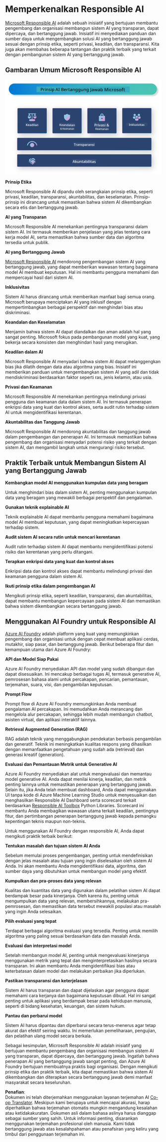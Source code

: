 <!--
CO_OP_TRANSLATOR_METADATA:
{
  "original_hash": "805b96b20152936d8f4c587d90d6e06e",
  "translation_date": "2025-07-16T22:55:58+00:00",
  "source_file": "md/01.Introduction/05/ResponsibleAI.md",
  "language_code": "id"
}
-->
# **Memperkenalkan Responsible AI**

[Microsoft Responsible AI](https://www.microsoft.com/ai/responsible-ai?WT.mc_id=aiml-138114-kinfeylo) adalah sebuah inisiatif yang bertujuan membantu pengembang dan organisasi membangun sistem AI yang transparan, dapat dipercaya, dan bertanggung jawab. Inisiatif ini menyediakan panduan dan sumber daya untuk mengembangkan solusi AI yang bertanggung jawab sesuai dengan prinsip etika, seperti privasi, keadilan, dan transparansi. Kita juga akan membahas beberapa tantangan dan praktik terbaik yang terkait dengan pembangunan sistem AI yang bertanggung jawab.

## Gambaran Umum Microsoft Responsible AI

![RAIPrinciples](../../../../../translated_images/RAIPrinciples.bf9c9bc6ca160d336830630939a5130a22b3f9e1f633773562f83fed08a50520.id.png)

**Prinsip Etika**

Microsoft Responsible AI dipandu oleh serangkaian prinsip etika, seperti privasi, keadilan, transparansi, akuntabilitas, dan keselamatan. Prinsip-prinsip ini dirancang untuk memastikan bahwa sistem AI dikembangkan secara etis dan bertanggung jawab.

**AI yang Transparan**

Microsoft Responsible AI menekankan pentingnya transparansi dalam sistem AI. Ini termasuk memberikan penjelasan yang jelas tentang cara kerja model AI, serta memastikan bahwa sumber data dan algoritma tersedia untuk publik.

**AI yang Bertanggung Jawab**

[Microsoft Responsible AI](https://www.microsoft.com/ai/responsible-ai?WT.mc_id=aiml-138114-kinfeylo) mendorong pengembangan sistem AI yang bertanggung jawab, yang dapat memberikan wawasan tentang bagaimana model AI membuat keputusan. Hal ini membantu pengguna memahami dan mempercayai hasil dari sistem AI.

**Inklusivitas**

Sistem AI harus dirancang untuk memberikan manfaat bagi semua orang. Microsoft berupaya menciptakan AI yang inklusif dengan mempertimbangkan berbagai perspektif dan menghindari bias atau diskriminasi.

**Keandalan dan Keselamatan**

Menjamin bahwa sistem AI dapat diandalkan dan aman adalah hal yang sangat penting. Microsoft fokus pada pembangunan model yang kuat, yang bekerja secara konsisten dan menghindari hasil yang merugikan.

**Keadilan dalam AI**

Microsoft Responsible AI menyadari bahwa sistem AI dapat melanggengkan bias jika dilatih dengan data atau algoritma yang bias. Inisiatif ini memberikan panduan untuk mengembangkan sistem AI yang adil dan tidak mendiskriminasi berdasarkan faktor seperti ras, jenis kelamin, atau usia.

**Privasi dan Keamanan**

Microsoft Responsible AI menekankan pentingnya melindungi privasi pengguna dan keamanan data dalam sistem AI. Ini termasuk penerapan enkripsi data yang kuat dan kontrol akses, serta audit rutin terhadap sistem AI untuk mengidentifikasi kerentanan.

**Akuntabilitas dan Tanggung Jawab**

Microsoft Responsible AI mendorong akuntabilitas dan tanggung jawab dalam pengembangan dan penerapan AI. Ini termasuk memastikan bahwa pengembang dan organisasi menyadari potensi risiko yang terkait dengan sistem AI, dan mengambil langkah untuk mengurangi risiko tersebut.

## Praktik Terbaik untuk Membangun Sistem AI yang Bertanggung Jawab

**Kembangkan model AI menggunakan kumpulan data yang beragam**

Untuk menghindari bias dalam sistem AI, penting menggunakan kumpulan data yang beragam yang mewakili berbagai perspektif dan pengalaman.

**Gunakan teknik explainable AI**

Teknik explainable AI dapat membantu pengguna memahami bagaimana model AI membuat keputusan, yang dapat meningkatkan kepercayaan terhadap sistem.

**Audit sistem AI secara rutin untuk mencari kerentanan**

Audit rutin terhadap sistem AI dapat membantu mengidentifikasi potensi risiko dan kerentanan yang perlu ditangani.

**Terapkan enkripsi data yang kuat dan kontrol akses**

Enkripsi data dan kontrol akses dapat membantu melindungi privasi dan keamanan pengguna dalam sistem AI.

**Ikuti prinsip etika dalam pengembangan AI**

Mengikuti prinsip etika, seperti keadilan, transparansi, dan akuntabilitas, dapat membantu membangun kepercayaan pada sistem AI dan memastikan bahwa sistem dikembangkan secara bertanggung jawab.

## Menggunakan AI Foundry untuk Responsible AI

[Azure AI Foundry](https://ai.azure.com?WT.mc_id=aiml-138114-kinfeylo) adalah platform yang kuat yang memungkinkan pengembang dan organisasi untuk dengan cepat membuat aplikasi cerdas, mutakhir, siap pasar, dan bertanggung jawab. Berikut beberapa fitur dan kemampuan utama dari Azure AI Foundry:

**API dan Model Siap Pakai**

Azure AI Foundry menyediakan API dan model yang sudah dibangun dan dapat disesuaikan. Ini mencakup berbagai tugas AI, termasuk generative AI, pemrosesan bahasa alami untuk percakapan, pencarian, pemantauan, terjemahan, suara, visi, dan pengambilan keputusan.

**Prompt Flow**

Prompt flow di Azure AI Foundry memungkinkan Anda membuat pengalaman AI percakapan. Ini memudahkan Anda merancang dan mengelola alur percakapan, sehingga lebih mudah membangun chatbot, asisten virtual, dan aplikasi interaktif lainnya.

**Retrieval Augmented Generation (RAG)**

RAG adalah teknik yang menggabungkan pendekatan berbasis pengambilan dan generatif. Teknik ini meningkatkan kualitas respons yang dihasilkan dengan memanfaatkan pengetahuan yang sudah ada (retrieval) dan generasi kreatif (generation).

**Evaluasi dan Pemantauan Metrik untuk Generative AI**

Azure AI Foundry menyediakan alat untuk mengevaluasi dan memantau model generative AI. Anda dapat menilai kinerja, keadilan, dan metrik penting lainnya untuk memastikan penerapan yang bertanggung jawab. Selain itu, jika Anda telah membuat dashboard, Anda dapat menggunakan UI tanpa kode di Azure Machine Learning Studio untuk menyesuaikan dan menghasilkan Responsible AI Dashboard serta scorecard terkait berdasarkan [Responsible AI Toolbox](https://responsibleaitoolbox.ai/?WT.mc_id=aiml-138114-kinfeylo) Python Libraries. Scorecard ini membantu Anda membagikan wawasan utama terkait keadilan, pentingnya fitur, dan pertimbangan penerapan bertanggung jawab kepada pemangku kepentingan teknis maupun non-teknis.

Untuk menggunakan AI Foundry dengan responsible AI, Anda dapat mengikuti praktik terbaik berikut:

**Tentukan masalah dan tujuan sistem AI Anda**

Sebelum memulai proses pengembangan, penting untuk mendefinisikan dengan jelas masalah atau tujuan yang ingin diselesaikan oleh sistem AI Anda. Ini akan membantu Anda mengidentifikasi data, algoritma, dan sumber daya yang dibutuhkan untuk membangun model yang efektif.

**Kumpulkan dan pra-proses data yang relevan**

Kualitas dan kuantitas data yang digunakan dalam pelatihan sistem AI dapat berdampak besar pada kinerjanya. Oleh karena itu, penting untuk mengumpulkan data yang relevan, membersihkannya, melakukan pra-pemrosesan, dan memastikan data tersebut mewakili populasi atau masalah yang ingin Anda selesaikan.

**Pilih evaluasi yang tepat**

Terdapat berbagai algoritma evaluasi yang tersedia. Penting untuk memilih algoritma yang paling sesuai berdasarkan data dan masalah Anda.

**Evaluasi dan interpretasi model**

Setelah membangun model AI, penting untuk mengevaluasi kinerjanya menggunakan metrik yang tepat dan menginterpretasikan hasilnya secara transparan. Ini akan membantu Anda mengidentifikasi bias atau keterbatasan dalam model dan melakukan perbaikan jika diperlukan.

**Pastikan transparansi dan keterjelasan**

Sistem AI harus transparan dan dapat dijelaskan agar pengguna dapat memahami cara kerjanya dan bagaimana keputusan dibuat. Hal ini sangat penting untuk aplikasi yang berdampak besar pada kehidupan manusia, seperti di bidang kesehatan, keuangan, dan sistem hukum.

**Pantau dan perbarui model**

Sistem AI harus dipantau dan diperbarui secara terus-menerus agar tetap akurat dan efektif seiring waktu. Ini memerlukan pemeliharaan, pengujian, dan pelatihan ulang model secara berkala.

Sebagai kesimpulan, Microsoft Responsible AI adalah inisiatif yang bertujuan membantu pengembang dan organisasi membangun sistem AI yang transparan, dapat dipercaya, dan bertanggung jawab. Ingatlah bahwa penerapan AI yang bertanggung jawab sangat penting, dan Azure AI Foundry bertujuan membuatnya praktis bagi organisasi. Dengan mengikuti prinsip etika dan praktik terbaik, kita dapat memastikan bahwa sistem AI dikembangkan dan diterapkan secara bertanggung jawab demi manfaat masyarakat secara keseluruhan.

**Penafian**:  
Dokumen ini telah diterjemahkan menggunakan layanan terjemahan AI [Co-op Translator](https://github.com/Azure/co-op-translator). Meskipun kami berupaya untuk mencapai akurasi, harap diperhatikan bahwa terjemahan otomatis mungkin mengandung kesalahan atau ketidakakuratan. Dokumen asli dalam bahasa aslinya harus dianggap sebagai sumber yang sahih. Untuk informasi penting, disarankan menggunakan terjemahan profesional oleh manusia. Kami tidak bertanggung jawab atas kesalahpahaman atau penafsiran yang keliru yang timbul dari penggunaan terjemahan ini.